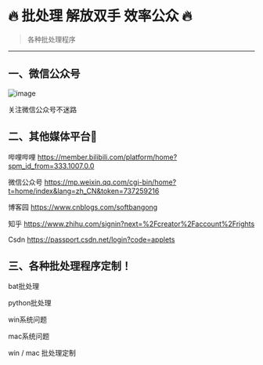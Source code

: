 #  🔥 批处理 解放双手 效率公众 🔥

>各种批处理程序

---

## 一、微信公众号
![image](https://img.picgo.net/2024/09/22/image0280ff3f68640dae.png)

关注微信公众号不迷路


## 二、其他媒体平台🌰
哔哩哔哩
https://member.bilibili.com/platform/home?spm_id_from=333.1007.0.0

微信公众号
https://mp.weixin.qq.com/cgi-bin/home?t=home/index&lang=zh_CN&token=737259216

博客园
https://www.cnblogs.com/softbangong

知乎
https://www.zhihu.com/signin?next=%2Fcreator%2Faccount%2Frights

Csdn
https://passport.csdn.net/login?code=applets

## 三、各种批处理程序定制！
bat批处理

python批处理

win系统问题

mac系统问题

win / mac 批处理定制
